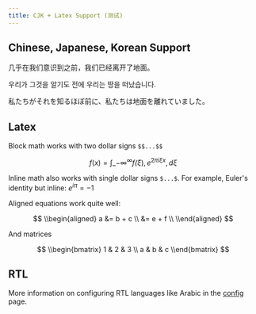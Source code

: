 ```yaml
---
title: CJK + Latex Support (测试)
---
```


## Chinese, Japanese, Korean Support

几乎在我们意识到之前，我们已经离开了地面。

우리가 그것을 알기도 전에 우리는 땅을 떠났습니다.

私たちがそれを知るほぼ前に、私たちは地面を離れていました。

## Latex

Block math works with two dollar signs `$$...$$`

$$f(x) = \int\_{-\infty}^\infty
f\hat(\xi),e^{2 \pi i \xi x}
,d\xi$$

Inline math also works with single dollar signs `$...$`. For example, Euler's identity but inline: $e^{i\pi} = -1$

Aligned equations work quite well:

$$
\\begin{aligned}
a &= b + c \\ &= e + f \\
\\end{aligned}
$$

And matrices

$$
\\begin{bmatrix}
1 & 2 & 3 \\
a & b & c
\\end{bmatrix}
$$

## RTL

More information on configuring RTL languages like Arabic in the [config](notes/config.md) page.
